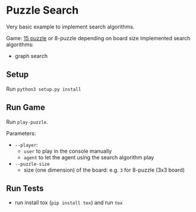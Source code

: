 # Puzzle Search

Very basic example to implement search algorithms.

Game: [15 puzzle](https://en.wikipedia.org/wiki/15_puzzle) or 8-puzzle depending on board size
Implemented search algorithms:

- graph search

## Setup

Run `python3 setup.py install`

## Run Game

Run `play-puzzle`.

Parameters:

- `--player`:
  - `user` to play in the console manually
  - `agent` to let the agent using the search algorithm play
- `--puzzle-size`
  - size (one dimension) of the board: e.g. `3` for 8-puzzle (3x3 board)

## Run Tests

- run install tox (`pip install tox`) and run `tox`
